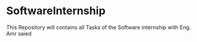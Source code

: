 # SoftwareInternship
This Repository will contains all Tasks of the Software internship with Eng.  Amr saied
